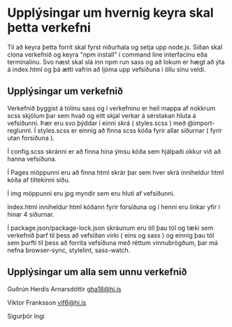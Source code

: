 
# Upplýsingar um hvernig keyra skal þetta verkefni

Til að keyra þetta forrit skal fyrst niðurhala og setja upp node.js. Síðan skal clona verkefnið og keyra "npm install" í 
command line interfacinu eða terminalinu. Svo næst skal slá inn npm run sass og að lokum er hægt að ýta á index.html og þá ætti vafrin að ljóma upp vefsíðuna í öllu sínu veldi.





## Upplýsingar um verkefnið

Verkefnið byggist á tólinu sass og í verkefninu er heil mappa af nokkrum scss skjölum þar sem hvað og eitt skjal verkar á sérstakan hluta á vefsíðunni. Þær eru svo þýddar í einni skrá ( styles.scss ) með @import-reglunni. Í styles.scss er einnig að finna scss kóða fyrir allar síðurnar ( fyrir utan forsíðuna ).

Í config.scss skránni er að finna hina ýmsu kóða sem hjálpaði okkur við að hanna vefsíðuna.

Í Pages möppunni eru að finna html skrár þar sem hver skrá inniheldur html kóða af tiltekinni síðu.

Í img möppunni eru jpg myndir sem eru hluti af vefsíðunni.

Index.html inniheldur html kóðann fyrir forsíðuna og í henni eru linkar yfir í hinar 4 síðurnar.

Í package.json/package-lock.json skráunum eru öll þau tól og tæki sem verkefnið þarf til þess að vefsíðan virki ( eins og sass ) og einnig þau tól sem þurfti til þess að forrita vefsíðuna með réttum vinnubrögðum, þar má nefna browser-sync, stylelint, sass-watch.


## Upplýsingar um alla sem unnu verkefnið

Guðrún Herdís Arnarsdóttir gha18@hi.is

Viktor Franksson vif6@hi.is

Sigurþór Ingi